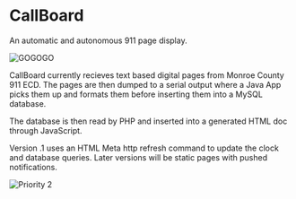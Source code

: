 CallBoard
=========

An automatic and autonomous 911 page display.

![GOGOGO](https://github.com/TLMcNulty/CallBoard/raw/master/Pictures/Done1.PNG)

CallBoard currently recieves text based digital pages from Monroe County 911 ECD. The pages are then dumped to a serial output 
where a Java App picks them up and formats them before inserting them into a MySQL database. 

The database is then read by PHP and inserted into a generated HTML doc through JavaScript. 

Version .1 uses an HTML Meta http refresh command to update the clock and database queries. Later versions will be static pages 
with pushed notifications. 

![Priority 2](https://github.com/TLMcNulty/CallBoard/raw/master/Pictures/Done%202.png)
